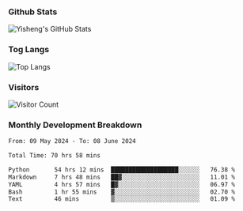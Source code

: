 ### Github Stats
![Yisheng's GitHub Stats](https://github-readme-stats-9qabuvhk1-gongyisheng.vercel.app/api?username=gongyisheng&count_private=true&show_icons=true)
### Tog Langs
![Top Langs](https://github-readme-stats-9qabuvhk1-gongyisheng.vercel.app/api/top-langs/?username=gongyisheng&layout=compact)
### Visitors
![Visitor Count](https://profile-counter.glitch.me/gongyisheng/count.svg)
### Monthly Development Breakdown
<!--START_SECTION:waka-->

```txt
From: 09 May 2024 - To: 08 June 2024

Total Time: 70 hrs 58 mins

Python       54 hrs 12 mins  ███████████████████░░░░░░   76.38 %
Markdown     7 hrs 48 mins   ██▓░░░░░░░░░░░░░░░░░░░░░░   11.01 %
YAML         4 hrs 57 mins   █▓░░░░░░░░░░░░░░░░░░░░░░░   06.97 %
Bash         1 hr 55 mins    ▓░░░░░░░░░░░░░░░░░░░░░░░░   02.70 %
Text         46 mins         ▒░░░░░░░░░░░░░░░░░░░░░░░░   01.09 %
```

<!--END_SECTION:waka-->
